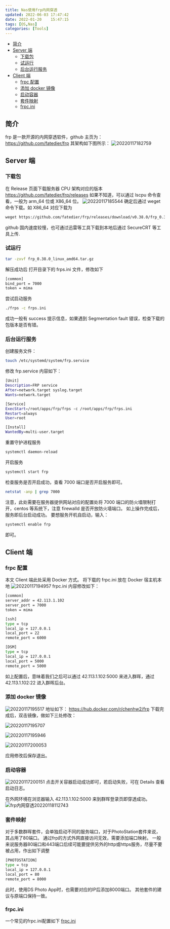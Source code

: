 ```yaml
---
title: Nas使用frp内网穿透
updated: 2022-06-03	17:47:42
date: 2022-01-20	15:47:15
tags: [OS,Nas]
categories: [Tools]
---
```

            
            

<!-- @import "[TOC]" {cmd="toc" depthFrom=1 depthTo=6 orderedList=false} -->

<!-- code_chunk_output -->

  - [简介](#简介)
  - [Server 端](#server-端)
    - [下载包](#下载包)
    - [试运行](#试运行)
    - [后台运行服务](#后台运行服务)
  - [Client 端](#client-端)
    - [frpc 配置](#frpc-配置)
    - [添加 docker 镜像](#添加-docker-镜像)
    - [启动容器](#启动容器)
    - [套件映射](#套件映射)
    - [frpc.ini](#frpcini)

<!-- /code_chunk_output -->

## 简介

frp 是一款开源的内网穿透软件，github 主页为：https://github.com/fatedier/frp
其架构如下图所示：
![20220117182759](https://raw.githubusercontent.com/skylinety/blog-pics/master/imgs/20220117182759.png)

## Server 端

### 下载包

在 Release 页面下载服务器 CPU 架构对应的版本 https://github.com/fatedier/frp/releases
如果不知道，可以通过 lscpu 命令查看，一般为 arm_64 位或 X86_64 位。
![20220117185544](https://raw.githubusercontent.com/skylinety/blog-pics/master/imgs/20220117185544.png)
确定后通过 weget 命令下载。如 X86_64 对应下载为

```sh
weget https://github.com/fatedier/frp/releases/download/v0.38.0/frp_0.38.0_freebsd_amd64.tar.gz
```

github 国内速度较慢，也可通过迅雷等工具下载到本地后通过 SecureCRT 等工具上传.

### 试运行

```sh
tar -zxvf frp_0.38.0_linux_amd64.tar.gz
```

解压成功后
打开目录下的 frps.ini 文件，修改如下

```sh
[common]
bind_port = 7000
token = mima
```

尝试启动服务

```sh
./frps -c frps.ini
```

成功一般有 success 提示信息，如果遇到 Segmentation fault 错误，检查下载的包版本是否有错。

### 后台运行服务

创建服务文件：

```sh
touch /etc/systemd/system/frp.service
```

修改 frp.service 内容如下：

```sh
[Unit]
Description=FRP service
After=network.target syslog.target
Wants=network.target

[Service]
ExecStart=/root/apps/frp/frps -c /root/apps/frp/frps.ini
Restart=always
User=root

[Install]
WantedBy=multi-user.target
```

重置守护进程服务

```sh
systemctl daemon-reload
```

开启服务

```js
systemctl start frp
```

检查服务是否开启成功，查看 7000 端口是否开启服务即可。

```sh
netstat -anp | grep 7000
```

注意，此处需要在服务器提供网站对应的配置处将 7000 端口的防火墙限制打开，centos 等系统下，注意 firewalld 是否开放防火墙端口。
如上操作完成后，服务即后台启动成功。
要想服务开机自启动，输入：

```sh
systemctl enable frp
```

即可。

## Client 端

### frpc 配置
<!--more-->

本文 Client 端此处采用 Docker 方式。
将下载的 frpc.ini 放在 Docker 宿主机本地
![20220117194957](https://raw.githubusercontent.com/skylinety/blog-pics/master/imgs/20220117194957.png)
frpc.ini 内容修改如下：

```sh
[common]
server_addr = 42.113.1.102
server_port = 7000
token = mima

[ssh]
type = tcp
local_ip = 127.0.0.1
local_port = 22
remote_port = 6000

[DSM]
type = tcp
local_ip = 127.0.0.1
local_port = 5000
remote_port = 5000
```

如上配置后，意味着我们之后可以通过 42.113.1.102:5000 来进入群晖，通过 42.113.1.102:22 进入群晖后台。

### 添加 docker 镜像

![20220117195517](https://raw.githubusercontent.com/skylinety/blog-pics/master/imgs/20220117195517.png)
地址如下：
https://hub.docker.com/r/chenhw2/frp
下载完成后，双击镜像，做如下三处修改：

![20220117195707](https://raw.githubusercontent.com/skylinety/blog-pics/master/imgs/20220117195707.png)

![20220117195946](https://raw.githubusercontent.com/skylinety/blog-pics/master/imgs/20220117195946.png)

![20220117200053](https://raw.githubusercontent.com/skylinety/blog-pics/master/imgs/20220117200053.png)

应用修改后保存退出。

### 启动容器

![20220117200151](https://raw.githubusercontent.com/skylinety/blog-pics/master/imgs/20220117200151.png)
点击开关容器启动成功即可，若启动失败，可在 Details 查看启动日志。

在外网环境在浏览器输入 42.113.1.102:5000
来到群晖登录页即穿透成功。
![frp内网穿透20220118112743](https://raw.githubusercontent.com/skylinety/blog-pics/master/imgs/frp%E5%86%85%E7%BD%91%E7%A9%BF%E9%80%8F20220118112743.png)

### 套件映射
对于多数群晖套件，会单独启动不同的服务端口，对于PhotoStation套件来说，其占用了80端口。
通过frp的方式外网直接访问无效，需要添加端口映射。
一般来说服务器80端口和443端口后续可能要提供另外的http或https服务，尽量不要被占用，作出如下调整
```sh
[PHOTOSTATION]
type = tcp
local_ip = 127.0.0.1
local_port = 80
remote_port = 8000
```
此时，使用DS Photo App时，也需要对应的IP后添加8000端口。
其他套件的建议与原端口保持一致。

### frpc.ini
一个常见的frpc.ini配置如下
[frpc.ini](https://github.com/skylinety/Blog/blob/main/Demos/Tools/OS/Nas/frpc.ini)
